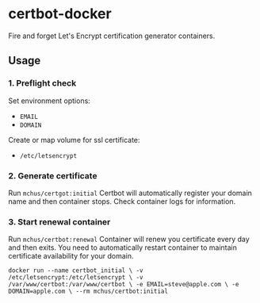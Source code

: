 # certbot-docker
Fire and forget Let's Encrypt certification generator  containers.

## Usage
### 1. Preflight check
Set environment options:
  - `EMAIL`
  - `DOMAIN`

Create or map volume for ssl certificate:
  - `/etc/letsencrypt`

### 2. Generate certificate
Run `mchus/certgot:initial`
Certbot will automatically register your domain name and then container stops. Check container logs for  information.

### 3. Start renewal container
Run `mchus/certbot:renewal`
Container will renew you certificate every day and then exits. You need to automatically restart container to maintain certificate availability for your domain.

`docker run --name certbot_initial \
-v /etc/letsencrypt:/etc/letsencrypt \
-v /var/www/certbot:/var/www/certbot \
-e EMAIL=steve@apple.com \
-e DOMAIN=apple.com \
--rm mchus/certbot:initial`
